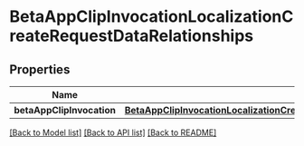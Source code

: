 # BetaAppClipInvocationLocalizationCreateRequestDataRelationships

## Properties
Name | Type | Description | Notes
------------ | ------------- | ------------- | -------------
**betaAppClipInvocation** | [**BetaAppClipInvocationLocalizationCreateRequestDataRelationshipsBetaAppClipInvocation**](BetaAppClipInvocationLocalizationCreateRequestDataRelationshipsBetaAppClipInvocation.md) |  | 

[[Back to Model list]](../README.md#documentation-for-models) [[Back to API list]](../README.md#documentation-for-api-endpoints) [[Back to README]](../README.md)


